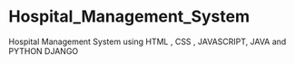 # Hospital_Management_System
Hospital Management System using HTML , CSS , JAVASCRIPT, JAVA  and  PYTHON DJANGO
